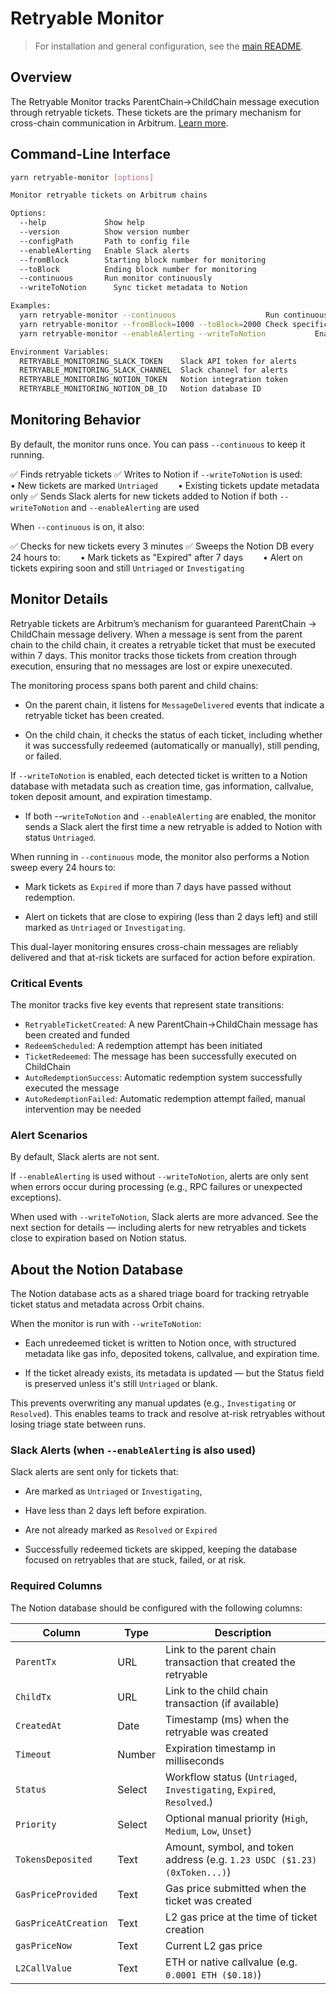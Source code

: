# Retryable Monitor 

> For installation and general configuration, see the [main README](../../README.md).

## Overview

The Retryable Monitor tracks ParentChain->ChildChain message execution through retryable tickets. These tickets are the primary mechanism for cross-chain communication in Arbitrum. [Learn more](https://docs.arbitrum.io/arbos/l1-to-l2-messaging).

## Command-Line Interface

```bash
yarn retryable-monitor [options]

Monitor retryable tickets on Arbitrum chains

Options:
  --help             Show help                                         [boolean]
  --version          Show version number                               [boolean]
  --configPath       Path to config file                               [string] [default: "config.json"]
  --enableAlerting   Enable Slack alerts                               [boolean] [default: false]
  --fromBlock        Starting block number for monitoring              [number]
  --toBlock          Ending block number for monitoring                [number]
  --continuous       Run monitor continuously                          [boolean] [default: false]
  --writeToNotion	   Sync ticket metadata to Notion	                   [boolean] [default: false]

Examples:
  yarn retryable-monitor --continuous                    Run continuous monitoring
  yarn retryable-monitor --fromBlock=1000 --toBlock=2000 Check specific block range
  yarn retryable-monitor --enableAlerting --writeToNotion           Enables Slack alerts and syncs retryable data to Notion

Environment Variables:
  RETRYABLE_MONITORING_SLACK_TOKEN    Slack API token for alerts
  RETRYABLE_MONITORING_SLACK_CHANNEL  Slack channel for alerts
  RETRYABLE_MONITORING_NOTION_TOKEN   Notion integration token
  RETRYABLE_MONITORING_NOTION_DB_ID   Notion database ID
```

## Monitoring Behavior

By default, the monitor runs once. You can pass `--continuous` to keep it running.

✅ Finds retryable tickets
✅ Writes to Notion if `--writeToNotion` is used:
  • New tickets are marked `Untriaged`
  • Existing tickets update metadata only
✅ Sends Slack alerts for new tickets added to Notion if both `--writeToNotion` and `--enableAlerting` are used

When `--continuous` is on, it also:

✅ Checks for new tickets every 3 minutes
✅ Sweeps the Notion DB every 24 hours to:
  • Mark tickets as "Expired" after 7 days
  • Alert on tickets expiring soon and still `Untriaged` or `Investigating`

## Monitor Details

Retryable tickets are Arbitrum’s mechanism for guaranteed ParentChain → ChildChain message delivery. When a message is sent from the parent chain to the child chain, it creates a retryable ticket that must be executed within 7 days. This monitor tracks those tickets from creation through execution, ensuring that no messages are lost or expire unexecuted.

The monitoring process spans both parent and child chains:

- On the parent chain, it listens for `MessageDelivered` events that indicate a retryable ticket has been created.

- On the child chain, it checks the status of each ticket, including whether it was successfully redeemed (automatically or manually), still pending, or failed.

If `--writeToNotion` is enabled, each detected ticket is written to a Notion database with metadata such as creation time, gas information, callvalue, token deposit amount, and expiration timestamp.

- If both --`writeToNotion` and `--enableAlerting` are enabled, the monitor sends a Slack alert the first time a new retryable is added to Notion with status `Untriaged`.

When running in `--continuous` mode, the monitor also performs a Notion sweep every 24 hours to:

- Mark tickets as `Expired` if more than 7 days have passed without redemption.

- Alert on tickets that are close to expiring (less than 2 days left) and still marked as `Untriaged` or `Investigating`.

This dual-layer monitoring ensures cross-chain messages are reliably delivered and that at-risk tickets are surfaced for action before expiration.

### Critical Events

The monitor tracks five key events that represent state transitions:

- `RetryableTicketCreated`: A new ParentChain->ChildChain message has been created and funded
- `RedeemScheduled`: A redemption attempt has been initiated
- `TicketRedeemed`: The message has been successfully executed on ChildChain
- `AutoRedemptionSuccess`: Automatic redemption system successfully executed the message
- `AutoRedemptionFailed`: Automatic redemption attempt failed, manual intervention may be needed

### Alert Scenarios

By default, Slack alerts are not sent.

If `--enableAlerting` is used without `--writeToNotion`, alerts are only sent when errors occur during processing (e.g., RPC failures or unexpected exceptions).

When used with `--writeToNotion`, Slack alerts are more advanced. See the next section for details — including alerts for new retryables and tickets close to expiration based on Notion status.

## About the Notion Database

The Notion database acts as a shared triage board for tracking retryable ticket status and metadata across Orbit chains.

When the monitor is run with `--writeToNotion`:

- Each unredeemed ticket is written to Notion once, with structured metadata like gas info, deposited tokens, callvalue, and expiration time.

- If the ticket already exists, its metadata is updated — but the Status field is preserved unless it's still `Untriaged` or blank.

This prevents overwriting any manual updates (e.g., `Investigating` or `Resolved`).
This enables teams to track and resolve at-risk retryables without losing triage state between runs.

### Slack Alerts (when `--enableAlerting` is also used)

Slack alerts are sent only for tickets that:

- Are marked as `Untriaged` or `Investigating`,

- Have less than 2 days left before expiration.

- Are not already marked as `Resolved` or `Expired`

- Successfully redeemed tickets are skipped, keeping the database focused on retryables that are stuck, failed, or at risk.

### Required Columns

The Notion database should be configured with the following columns:

| **Column**           | **Type** | **Description**                                                           |
| -------------------- | -------- | ------------------------------------------------------------------------- |
| `ParentTx`           | URL      | Link to the parent chain transaction that created the retryable           |
| `ChildTx`            | URL      | Link to the child chain transaction (if available)                        |
| `CreatedAt`          | Date     | Timestamp (ms) when the retryable was created                             |
| `Timeout`            | Number   | Expiration timestamp in milliseconds                                      |
| `Status`             | Select   | Workflow status (`Untriaged`, `Investigating`, `Expired`, `Resolved`.)    |
| `Priority`           | Select   | Optional manual priority (`High`, `Medium`, `Low`, `Unset`)               |
| `TokensDeposited`    | Text     | Amount, symbol, and token address (e.g. `1.23 USDC ($1.23) (0xToken...)`) |
| `GasPriceProvided`   | Text     | Gas price submitted when the ticket was created                           |
| `GasPriceAtCreation` | Text     | L2 gas price at the time of ticket creation                               |
| `gasPriceNow`        | Text     | Current L2 gas price                                                      |
| `L2CallValue`        | Text     | ETH or native callvalue (e.g. `0.0001 ETH ($0.18)`)                       |
